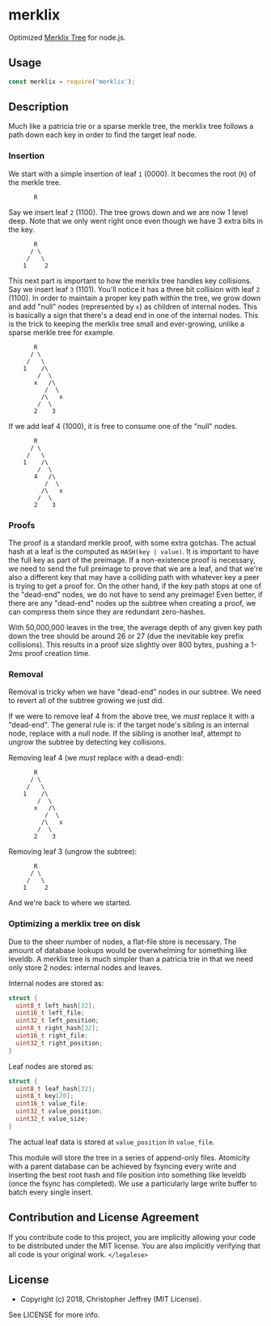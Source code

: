 # merklix

Optimized [Merklix Tree][1] for node.js.

## Usage

``` js
const merklix = require('merklix');
```

## Description

Much like a patricia trie or a sparse merkle tree, the merklix tree follows a
path down each key in order to find the target leaf node.

### Insertion

We start with a simple insertion of leaf `1` (0000).  It becomes the root (`R`)
of the merkle tree.

```
       R
```

Say we insert leaf `2` (1100). The tree grows down and we are now 1 level deep.
Note that we only went right once even though we have 3 extra bits in the key.

```
       R
      / \
     /   \
    1     2
```

This next part is important to how the merklix tree handles key collisions. Say
we insert leaf `3` (1101). You'll notice it has a three bit collision with leaf
`2` (1100). In order to maintain a proper key path within the tree, we grow
down and add "null" nodes (represented by `x`) as children of internal nodes.
This is basically a sign that there's a dead end in one of the internal nodes.
This is the trick to keeping the merklix tree small and ever-growing, unlike a
sparse merkle tree for example.

```
       R
      / \
     /   \
    1    /\
        /  \
       x   /\
          /  \
         /\   x
        /  \
       2    3
```

If we add leaf 4 (1000), it is free to consume one of the "null" nodes.

```
       R
      / \
     /   \
    1    /\
        /  \
       4   /\
          /  \
         /\   x
        /  \
       2    3
```

### Proofs

The proof is a standard merkle proof, with some extra gotchas.  The actual hash
at a leaf is the computed as `HASH(key | value)`. It is important to have the
full key as part of the preimage. If a non-existence proof is necessary, we
need to send the full preimage to prove that we are a leaf, and that we're also
a different key that may have a colliding path with whatever key a peer is
trying to get a proof for. On the other hand, if the key path stops at one of
the "dead-end" nodes, we do not have to send any preimage! Even better, if
there are any "dead-end" nodes up the subtree when creating a proof, we can
compress them since they are redundant zero-hashes.

With 50,000,000 leaves in the tree, the average depth of any given key path
down the tree should be around 26 or 27 (due the inevitable key prefix
collisions). This results in a proof size slightly over 800 bytes, pushing a
1-2ms proof creation time.

### Removal

Removal is tricky when we have "dead-end" nodes in our subtree. We need to
revert all of the subtree growing we just did.

If we were to remove leaf 4 from the above tree, we _must_ replace it with a
"dead-end". The general rule is: if the target node's sibling is an internal
node, replace with a null node. If the sibling is another leaf, attempt to
ungrow the subtree by detecting key collisions.

Removing leaf 4 (we _must_ replace with a dead-end):

```
       R
      / \
     /   \
    1    /\
        /  \
       x   /\
          /  \
         /\   x
        /  \
       2    3
```

Removing leaf 3 (ungrow the subtree):

```
       R
      / \
     /   \
    1     2
```

And we're back to where we started.

### Optimizing a merklix tree on disk

Due to the sheer number of nodes, a flat-file store is necessary. The amount of
database lookups would be overwhelming for something like leveldb. A merklix
tree is much simpler than a patricia trie in that we need only store 2 nodes:
internal nodes and leaves.

Internal nodes are stored as:

``` c
struct {
  uint8_t left_hash[32];
  uint16_t left_file;
  uint32_t left_position;
  uint8_t right_hash[32];
  uint16_t right_file;
  uint32_t right_position;
}
```

Leaf nodes are stored as:

``` c
struct {
  uint8_t leaf_hash[32];
  uint8_t key[20];
  uint16_t value_file;
  uint32_t value_position;
  uint32_t value_size;
}
```

The actual leaf data is stored at `value_position` in `value_file`.

This module will store the tree in a series of append-only files. Atomicity
with a parent database can be achieved by fsyncing every write and inserting
the best root hash and file position into something like leveldb (once the
fsync has completed). We use a particularly large write buffer to batch every
single insert.

## Contribution and License Agreement

If you contribute code to this project, you are implicitly allowing your code
to be distributed under the MIT license. You are also implicitly verifying that
all code is your original work. `</legalese>`

## License

- Copyright (c) 2018, Christopher Jeffrey (MIT License).

See LICENSE for more info.

[1]: https://www.deadalnix.me/2016/09/24/introducing-merklix-tree-as-an-unordered-merkle-tree-on-steroid/
